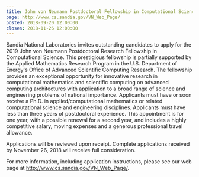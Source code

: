 ```yaml
---
title: John von Neumann Postdoctoral Fellowship in Computational Science at Sandia National Laboratories
page: http://www.cs.sandia.gov/VN_Web_Page/
posted: 2018-09-20 12:00:00
closes: 2018-11-26 12:00:00
---
```


Sandia National Laboratories invites outstanding candidates to apply for the 2019 John von Neumann Postdoctoral
Research Fellowship in Computational Science. This prestigious fellowship is partially supported by the Applied
Mathematics Research Program in the U.S. Department of Energy's Office of Advanced Scientific Computing Research.
The fellowship provides an exceptional opportunity for innovative research in computational mathematics and scientific
computing on advanced computing architectures with application to a broad range of science and engineering problems of
national importance. Applicants must have or soon receive a Ph.D. in applied/computational mathematics or related 
computational
science and engineering disciplines. Applicants must have less than three years of postdoctoral experience. This appointment
is for one year, with a possible renewal for a second year, and includes a highly competitive salary, moving expenses
and a generous professional travel allowance.

Applications will be reviewed upon receipt. Complete applications received by November 26, 2018 will receive full 
consideration.

For more information, including application instructions, please see our web page at <http://www.cs.sandia.gov/VN_Web_Page/>.